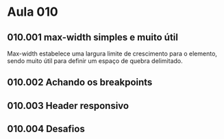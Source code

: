 # Aula 010

## 010.001 max-width simples e muito útil

Max-width estabelece uma largura limite de crescimento para o elemento, sendo muito útil para definir um espaço de quebra delimitado.

## 010.002 Achando os breakpoints

## 010.003 Header responsivo

## 010.004 Desafios